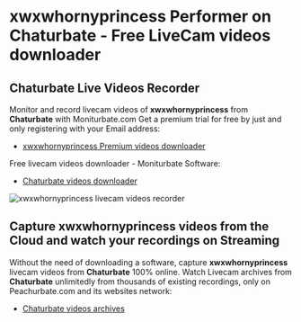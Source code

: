 # xwxwhornyprincess Performer on Chaturbate - Free LiveCam videos downloader

## Chaturbate Live Videos Recorder

Monitor and record livecam videos of **xwxwhornyprincess** from **Chaturbate** with Moniturbate.com
Get a premium trial for free by just and only registering with your Email address:
* [xwxwhornyprincess Premium videos downloader](https://moniturbate.com/request-demo-licence-key.html)

Free livecam videos downloader - Moniturbate Software:
* [Chaturbate videos downloader](https://moniturbate.com/moniturbate-download-software.html)

![xwxwhornyprincess livecam videos recorder](https://peachurnet.com/templates/moniturbate-software.png)


## Capture xwxwhornyprincess videos from the Cloud and watch your recordings on Streaming

Without the need of downloading a software, capture **xwxwhornyprincess** livecam videos from **Chaturbate** 100% online.
Watch Livecam archives from **Chaturbate** unlimitedly from thousands of existing recordings, only on Peachurbate.com and its websites network:
* [Chaturbate videos archives](https://peachurnet.com/)